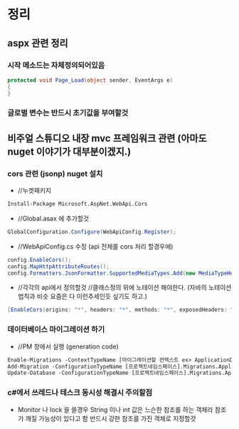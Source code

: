 # 정리

## aspx 관련 정리

### 시작 메소드는 자체정의되어있음

```c#
protected void Page_Load(object sender, EventArgs e)
{
}
```

### 글로벌 변수는 반드시  초기값을 부여할것

## 비주얼 스튜디오 내장 mvc 프레임워크 관련 (아마도 nuget 이야기가 대부분이겠지.)

### cors 관련 (jsonp) nuget 설치

- //누겟패키지

```pm
Install-Package Microsoft.AspNet.WebApi.Cors
```

- //Global.asax 에 추가할것

```c#
GlobalConfiguration.Configure(WebApiConfig.Register);
```

- //WebApiConfig.cs 수정 (api 전체를 cors 처리 할경우에)

```c#
config.EnableCors();
config.MapHttpAttributeRoutes();
config.Formatters.JsonFormatter.SupportedMediaTypes.Add(new MediaTypeHeaderValue("text/html"));
```

- //각각의 api에서 정의할것 //클래스정의 위에 노테이션 해야한다. (자바의 노테이션 법칙과 비슷 요즘은 다 이런추세인듯 싶기도 하고.)

```c#
[EnableCors(origins: "*", headers: "*", methods: "*", exposedHeaders: "X-Custom-Header")]
```

### 데이터베이스 마이그레이션 하기

- //PM 창에서 실행 (generation code)

```pm
Enable-Migrations -ContextTypeName [마이그레이션할 컨텍스트 ex> ApplicationDbContext] -MigrationsDirectory [마이그레이션파일을 생성할 디렉터리와 콘텍스트명 ex> Migrations\ApplicationDbContext]
Add-Migration -ConfigurationTypeName [프로젝트네임스페이스].Migrations.ApplicationDbContext.Configuration "InitialDatabaseCreation"
Update-Database -ConfigurationTypeName [프로젝트네임스페이스].Migrations.ApplicationDbContext.Configuration
```

### c#에서 쓰레드나 테스크 동시성 해결시 주의할점

- Monitor 나 lock 을 쓸경우 String 이나 int 값은 느슨한 참조를 하는 객체라 참조가 깨질 가능성이 있다고 함 반드시 강한 참조를 가진 객체로 지정할것